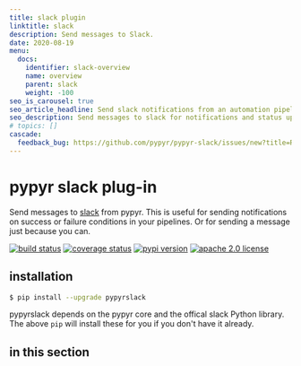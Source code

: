 ```yaml
---
title: slack plugin
linktitle: slack
description: Send messages to Slack.
date: 2020-08-19
menu:
  docs:
    identifier: slack-overview
    name: overview
    parent: slack
    weight: -100
seo_is_carousel: true
seo_article_headline: Send slack notifications from an automation pipeline.
seo_description: Send messages to slack for notifications and status updates when your task-runner pipeline runs.
# topics: []
cascade:
  feedback_bug: https://github.com/pypyr/pypyr-slack/issues/new?title=Re:%%20%s&labels=bug
---
```

# pypyr slack plug-in
Send messages to [slack](https://slack.com/) from pypyr. This is useful
for sending notifications on success or failure conditions in your
pipelines. Or for sending a message just because you can.

[![build status](https://github.com/pypyr/pypyr-slack/workflows/lint-test-build/badge.svg)](https://github.com/pypyr/pypyr-slack/actions)
[![coverage status](https://codecov.io/gh/pypyr/pypyr-slack/branch/master/graph/badge.svg)](https://codecov.io/gh/pypyr/pypyr-slack)
[![pypi version](https://badge.fury.io/py/pypyrslack.svg)](https://pypi.python.org/pypi/pypyrslack/)
[![apache 2.0 license](https://img.shields.io/github/license/pypyr/pypyr-slack)](https://opensource.org/licenses/Apache-2.0)

## installation
```bash
$ pip install --upgrade pypyrslack
```

pypyrslack depends on the pypyr core and the offical slack Python library. 
The above `pip` will install these for you if you don't have it already.

## in this section
